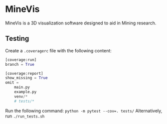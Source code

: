 # MineVis

MineVis is a 3D visualization software designed to aid in Mining research.

## Testing

Create a `.coveragerc` file with the following content:

```python
[coverage:run]
branch = True

[coverage:report]
show_missing = True
omit = 
    main.py
    example.py
    venv/*
    # tests/*

```

Run the following command: `python -m pytest --cov=. tests/`
Alternatively, run `./run_tests.sh`

